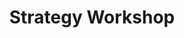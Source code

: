 ---
layout: card
title: Strategy Workshop
permalink: /playbook/discover/strategy-workshop
position: 1
what:
why:
parent: discover
---